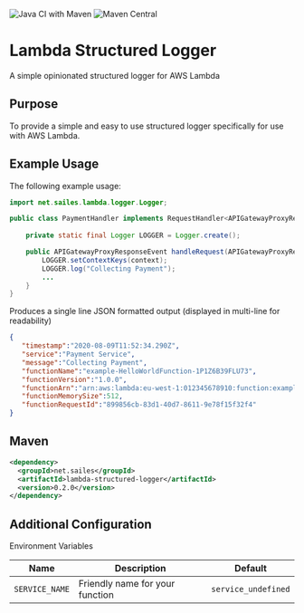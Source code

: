 ![Java CI with Maven](https://github.com/marksailes/lambda-structured-logger/workflows/Java%20CI%20with%20Maven/badge.svg) ![Maven Central](https://img.shields.io/maven-central/v/net.sailes/lambda-structured-logger)
# Lambda Structured Logger
A simple opinionated structured logger for AWS Lambda

## Purpose

To provide a simple and easy to use structured logger specifically for use with AWS Lambda.

## Example Usage

The following example usage:

```java
import net.sailes.lambda.logger.Logger;

public class PaymentHandler implements RequestHandler<APIGatewayProxyRequestEvent, APIGatewayProxyResponseEvent> {
    
    private static final Logger LOGGER = Logger.create();

    public APIGatewayProxyResponseEvent handleRequest(APIGatewayProxyRequestEvent event, Context context) {
        LOGGER.setContextKeys(context);
        LOGGER.log("Collecting Payment");
        ...
    }
}
```

Produces a single line JSON formatted output (displayed in multi-line for readability)

```json
{
   "timestamp":"2020-08-09T11:52:34.290Z",
   "service":"Payment Service",
   "message":"Collecting Payment",
   "functionName":"example-HelloWorldFunction-1P1Z6B39FLU73",
   "functionVersion":"1.0.0",
   "functionArn":"arn:aws:lambda:eu-west-1:012345678910:function:example-HelloWorldFunction-1P1Z6B39FLU73",
   "functionMemorySize":512,
   "functionRequestId":"899856cb-83d1-40d7-8611-9e78f15f32f4"
}
```

## Maven

```xml
<dependency>
  <groupId>net.sailes</groupId>
  <artifactId>lambda-structured-logger</artifactId>
  <version>0.2.0</version>
</dependency>
```

## Additional Configuration

Environment Variables

| Name | Description | Default |
|------|-------------|---------|
| `SERVICE_NAME` | Friendly name for your function | `service_undefined` | 